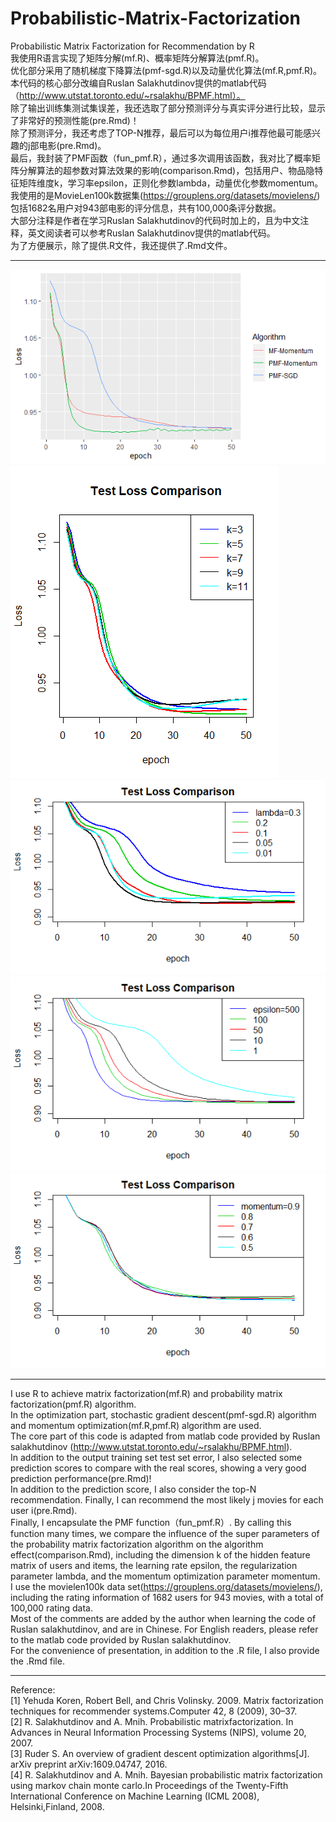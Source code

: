 # Probabilistic-Matrix-Factorization
Probabilistic Matrix Factorization for Recommendation by R    
我使用R语言实现了矩阵分解(mf.R)、概率矩阵分解算法(pmf.R)。  
优化部分采用了随机梯度下降算法(pmf-sgd.R)以及动量优化算法(mf.R,pmf.R)。  
本代码的核心部分改编自Ruslan Salakhutdinov提供的matlab代码（http://www.utstat.toronto.edu/~rsalakhu/BPMF.html）。  
除了输出训练集测试集误差，我还选取了部分预测评分与真实评分进行比较，显示了非常好的预测性能(pre.Rmd)！  
除了预测评分，我还考虑了TOP-N推荐，最后可以为每位用户i推荐他最可能感兴趣的j部电影(pre.Rmd)。  
最后，我封装了PMF函数（fun_pmf.R），通过多次调用该函数，我对比了概率矩阵分解算法的超参数对算法效果的影响(comparison.Rmd)，包括用户、物品隐特征矩阵维度k，学习率epsilon，正则化参数lambda，动量优化参数momentum。  
我使用的是MovieLen100k数据集(https://grouplens.org/datasets/movielens/) 包括1682名用户对943部电影的评分信息，共有100,000条评分数据。  
大部分注释是作者在学习Ruslan Salakhutdinov的代码时加上的，且为中文注释，英文阅读者可以参考Ruslan Salakhutdinov提供的matlab代码。  
为了方便展示，除了提供.R文件，我还提供了.Rmd文件。  
****
![Image text](https://github.com/stxupengyu/Probabilistic-Matrix-Factorization/blob/master/img-folder/comparison.png)  
![Image text](https://github.com/stxupengyu/Probabilistic-Matrix-Factorization/blob/master/img-folder/k.png)  
![Image text](https://github.com/stxupengyu/Probabilistic-Matrix-Factorization/blob/master/img-folder/lambda.png)  
![Image text](https://github.com/stxupengyu/Probabilistic-Matrix-Factorization/blob/master/img-folder/epsilon.png)  
![Image text](https://github.com/stxupengyu/Probabilistic-Matrix-Factorization/blob/master/img-folder/momentum.png)  
****
I use R to achieve matrix factorization(mf.R) and probability matrix factorization(pmf.R) algorithm.  
In the optimization part, stochastic gradient descent(pmf-sgd.R) algorithm and momentum optimization(mf.R,pmf.R) algorithm are used.  
The core part of this code is adapted from matlab code provided by Ruslan salakhutdinov (http://www.utstat.toronto.edu/~rsalakhu/BPMF.html).  
In addition to the output training set test set error, I also selected some prediction scores to compare with the real scores, showing a very good prediction performance(pre.Rmd)!  
In addition to the prediction score, I also consider the top-N recommendation. Finally, I can recommend the most likely j movies for each user i(pre.Rmd).  
Finally, I encapsulate the PMF function（fun_pmf.R）. By calling this function many times, we compare the influence of the super parameters of the probability matrix factorization algorithm on the algorithm effect(comparison.Rmd), including the dimension k of the hidden feature matrix of users and items, the learning rate epsilon, the regularization parameter lambda, and the momentum optimization parameter momentum.  
I use the movielen100k data set(https://grouplens.org/datasets/movielens/), including the rating information of 1682 users for 943 movies, with a total of 100,000 rating data.  
Most of the comments are added by the author when learning the code of Ruslan salakhutdinov, and are in Chinese. For English readers, please refer to the matlab code provided by Ruslan salakhutdinov.  
For the convenience of presentation, in addition to the .R file, I also provide the .Rmd file.  
****
Reference:  
[1] Yehuda Koren, Robert Bell, and Chris Volinsky. 2009. Matrix factorization techniques for recommender systems.Computer 42, 8 (2009), 30–37.  
[2] R. Salakhutdinov and A. Mnih. Probabilistic matrixfactorization. In Advances in Neural Information Processing Systems (NIPS), volume 20, 2007.  
[3] Ruder S. An overview of gradient descent optimization algorithms[J]. arXiv preprint arXiv:1609.04747, 2016.  
[4] R. Salakhutdinov and A. Mnih. Bayesian probabilistic matrix factorization using markov chain monte carlo.In Proceedings of the Twenty-Fifth International Conference on Machine Learning (ICML 2008), Helsinki,Finland, 2008.  
